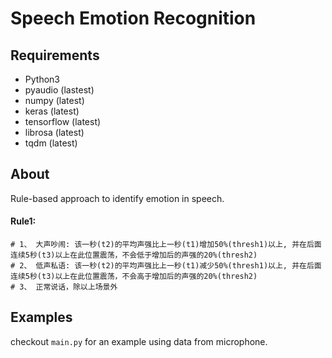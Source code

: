# Speech Emotion Recognition

## Requirements
* Python3
* pyaudio (lastest)
* numpy (latest)
* keras (latest)
* tensorflow (latest)
* librosa (latest)
* tqdm (latest)

## About
Rule-based approach to identify emotion in speech. 

#### Rule1:

```angular2html
# 1、 大声吵闹: 该一秒(t2)的平均声强比上一秒(t1)增加50%(thresh1)以上, 并在后面连续5秒(t3)以上在此位置震荡，不会低于增加后的声强的20%(thresh2)
# 2、 低声私语: 该一秒(t2)的平均声强比上一秒(t1)减少50%(thresh1)以上, 并在后面连续5秒(t3)以上在此位置震荡，不会高于增加后的声强的20%(thresh2)
# 3、 正常说话，除以上场景外
```

    
## Examples
checkout `main.py` for an example using data from microphone.
